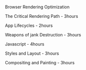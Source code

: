 Browser Rendering Optimization

The Critical Rendering Path - 3hours

App Lifecycles - 2hours

Weapons of jank Destruction - 3hours

Javascript - 4hours 

Styles and Layout - 3hours

Compositing and Painting - 3hours

